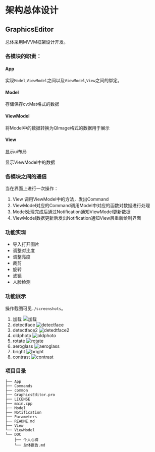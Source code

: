 # 架构总体设计

## GraphicsEditor

总体采用MVVM框架设计开发。

### 各模块的职责：

#### App

实现`Model`,`ViewModel`之间以及`ViewModel`,`View`之间的绑定。

#### Model

存储保存cv:Mat格式的数据

#### ViewModel

将Model中的数据转换为QImage格式的数据用于展示

#### View

显示ui布局

显示ViewModel中的数据



### 各模块之间的通信

当在界面上进行一次操作：

1. View 调用ViewModel中的方法，发出Command
2. ViewModel对应的Command调用Model中对应的函数对数据进行处理
3. Model处理完成后通过Notification通知ViewModel更新数据
4. ViewModel数据更新后发出Notification通知View层重新绘制界面



### 功能实现
-  导入打开图片
-  调整对比度
-  调整亮度
-  裁剪
-  旋转
-  滤镜
-  人脸检测

### 功能展示

操作截图可见`./screenshots`。

1. 加载
![加载](./screenshots/加载.png)
2. detectface
![detectface](./screenshots/detectface.png)
3. detectface2 
![detedtface2](./screenshots/detedtface2.jpg)
4. oldphoto
![oldphoto](./screenshots/oldphoto.png)
5. rotate
![rotate](./screenshots/rotate.png)
6. aeroglass
![aeroglass](./screenshots/aeroglass.png)
7. bright
![bright](./screenshots/bright.png)
8. contrast
![contrast](./screenshots/contrast.png)


### 项目目录

```
├── App
├── Commands
├── common
├── GraphicsEditor.pro
├── LICENSE
├── main.cpp
├── Model
├── Notification
├── Parameters
├── README.md
├── View
└── ViewModel
└── DOC
    ├── 个人心得
    └── 总体报告.md
```


